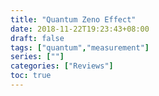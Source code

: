 ```yaml
---
title: "Quantum Zeno Effect"
date: 2018-11-22T19:23:43+08:00
draft: false
tags: ["quantum","measurement"]
series: [""]
categories: ["Reviews"]
toc: true
---
```


